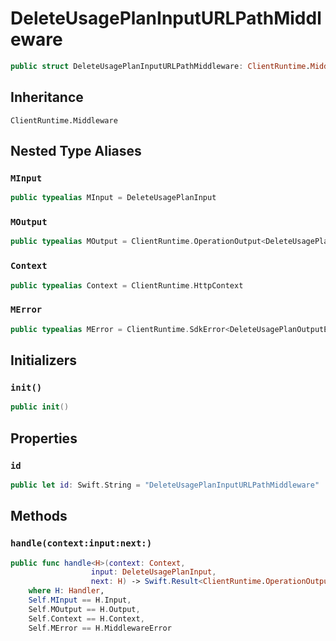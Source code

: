 # DeleteUsagePlanInputURLPathMiddleware

``` swift
public struct DeleteUsagePlanInputURLPathMiddleware: ClientRuntime.Middleware 
```

## Inheritance

`ClientRuntime.Middleware`

## Nested Type Aliases

### `MInput`

``` swift
public typealias MInput = DeleteUsagePlanInput
```

### `MOutput`

``` swift
public typealias MOutput = ClientRuntime.OperationOutput<DeleteUsagePlanOutputResponse>
```

### `Context`

``` swift
public typealias Context = ClientRuntime.HttpContext
```

### `MError`

``` swift
public typealias MError = ClientRuntime.SdkError<DeleteUsagePlanOutputError>
```

## Initializers

### `init()`

``` swift
public init() 
```

## Properties

### `id`

``` swift
public let id: Swift.String = "DeleteUsagePlanInputURLPathMiddleware"
```

## Methods

### `handle(context:input:next:)`

``` swift
public func handle<H>(context: Context,
                  input: DeleteUsagePlanInput,
                  next: H) -> Swift.Result<ClientRuntime.OperationOutput<DeleteUsagePlanOutputResponse>, MError>
    where H: Handler,
    Self.MInput == H.Input,
    Self.MOutput == H.Output,
    Self.Context == H.Context,
    Self.MError == H.MiddlewareError
```
